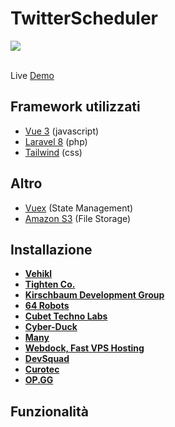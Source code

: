 # TwitterScheduler
<a href="https://github.com/andrea-emmanuele/TwitterScheduler/blob/master/LICENSE">
    <img src="https://img.shields.io/github/license/tailwindcomponents/dashboard-template">
</a>
<br />
<br />

Live [Demo](https://twitterscheduler.andreaemmanuele.it)

## Framework utilizzati

- [Vue 3](https://v3.vuejs.org/) (javascript)
- [Laravel 8](https://laravel.com/) (php)
- [Tailwind](https://tailwindcss.com/) (css)

## Altro

- [Vuex](https://vuex.vuejs.org/) (State Management)
- [Amazon S3](https://aws.amazon.com/it/s3/) (File Storage)

## Installazione

- **[Vehikl](https://vehikl.com/)**
- **[Tighten Co.](https://tighten.co)**
- **[Kirschbaum Development Group](https://kirschbaumdevelopment.com)**
- **[64 Robots](https://64robots.com)**
- **[Cubet Techno Labs](https://cubettech.com)**
- **[Cyber-Duck](https://cyber-duck.co.uk)**
- **[Many](https://www.many.co.uk)**
- **[Webdock, Fast VPS Hosting](https://www.webdock.io/en)**
- **[DevSquad](https://devsquad.com)**
- **[Curotec](https://www.curotec.com/services/technologies/laravel/)**
- **[OP.GG](https://op.gg)**

## Funzionalità



